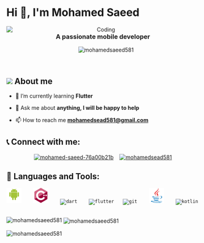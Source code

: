 <!-- # Hello, I’m Mohamed Saeed👋
<p align="center">
 <img  alt="Coding" src="https://cdn.dribbble.com/users/1162077/screenshots/3848914/programmer.gif" align="right" width="700"/>
</p>
- 🔭 I’m currently working on Flutter
- 🌱 I’m currently learning Flutter
- 👯 I’m looking to collaborate on LinkedIn
- 🤔 I’m looking for help with Documentation
- 💬 Ask me about flutter
- 📫 How to reach me: [LinkedIn -@mohamedsaeed](http://linkedin.com/in/mohamed-saeed-76a00b21b)  -->

# Hi 👋, I'm Mohamed Saeed
<p align="center">
 <img  alt="Coding" src="https://cdn.dribbble.com/users/1162077/screenshots/3848914/programmer.gif" align="right" width="700"/>
</p>
<h3 align="center">A passionate mobile developer</h3>
<div align="center">
<!--    <img src="https://badges.pufler.dev/repos/mohamedsaeed581" alt="mohamedsaeed581"/> -->
   &nbsp; &nbsp;
   <img src="https://komarev.com/ghpvc/?username=mohamedsaeed581&label=Profile%20views&color=0e75b6&style=flat" alt="mohamedsaeed581" /> 
</div>

<!-- <p align="left"> <img src="https://komarev.com/ghpvc/?username=mohamedsaeed581&label=Profile%20views&color=0e75b6&style=flat" alt="mohamedsaeed581" /> </p>
 -->
<!-- <p align="left"> <a href="https://github.com/ryo-ma/github-profile-trophy"><img src="https://github-profile-trophy.vercel.app/?username=mohamedsaeed581" alt="mohamedsaeed581" /></a> </p> -->

<p align="left"> <a href="https://twitter.com/" target="blank"><img src="https://img.shields.io/twitter/follow/?logo=twitter&style=for-the-badge" alt="" /></a> </p>

## <img src="https://media.giphy.com/media/VgCDAzcKvsR6OM0uWg/giphy.gif" width="50" draggable="false" > About me

- 🌱 I’m currently learning **Flutter**

- 💬 Ask me about **anything, I will be happy to help**

- 📫 How to reach me **mohamedsead581@gmail.com**



## 📞 Connect with me:
<p align="center">
<a href="https://linkedin.com/in/mohamed-saeed-76a00b21b" target="blank"><img align="center" src="https://raw.githubusercontent.com/rahuldkjain/github-profile-readme-generator/master/src/images/icons/Social/linked-in-alt.svg" alt="mohamed-saeed-76a00b21b" height="30" width="40" /></a>
 &nbsp;&nbsp;
<a href="https://codeforces.com/profile/mohamedsead581" target="blank"><img align="center" src="https://raw.githubusercontent.com/rahuldkjain/github-profile-readme-generator/master/src/images/icons/Social/codeforces.svg" alt="mohamedsead581" height="30" width="40" /></a>
</p>


## 🧰 Languages and Tools:
<div align="center">
 <code><img src="https://raw.githubusercontent.com/devicons/devicon/master/icons/android/android-original-wordmark.svg" alt="android" width="40" height="40"/> </code>
 &nbsp;&nbsp;
 <code> <img src="https://raw.githubusercontent.com/devicons/devicon/master/icons/cplusplus/cplusplus-original.svg" alt="cplusplus" width="40" height="40"/> </code>
 &nbsp;&nbsp;
 <code> <img src="https://www.vectorlogo.zone/logos/dartlang/dartlang-icon.svg" alt="dart" width="40" height="40"/> </code>
 &nbsp;&nbsp;
 <code> <img src="https://www.vectorlogo.zone/logos/flutterio/flutterio-icon.svg" alt="flutter" width="40" height="40"/></code>
 &nbsp;&nbsp;
 <code> <img src="https://www.vectorlogo.zone/logos/git-scm/git-scm-icon.svg" alt="git" width="40" height="40"/> </code> 
 &nbsp;&nbsp;
 <code> <img src="https://raw.githubusercontent.com/devicons/devicon/master/icons/java/java-original.svg" alt="java" width="40" height="40"/> </code> 
&nbsp;&nbsp;
<code> <img src="https://www.vectorlogo.zone/logos/kotlinlang/kotlinlang-icon.svg" alt="kotlin" width="40" height="40"/> </code>
 &nbsp;&nbsp; </div>

<p><img align="left" src="https://github-readme-stats.vercel.app/api/top-langs?username=mohamedsaeed581&show_icons=true&locale=en&layout=compact" alt="mohamedsaeed581" /></p>

 <p>&nbsp;<img align="center" src="https://github-readme-stats.vercel.app/api?username=mohamedsaeed581&show_icons=true&locale=en" alt="mohamedsaeed581" /></p>

<p><img align="center" src="https://github-readme-streak-stats.herokuapp.com/?user=mohamedsaeed581&" alt="mohamedsaeed581" /></p>

